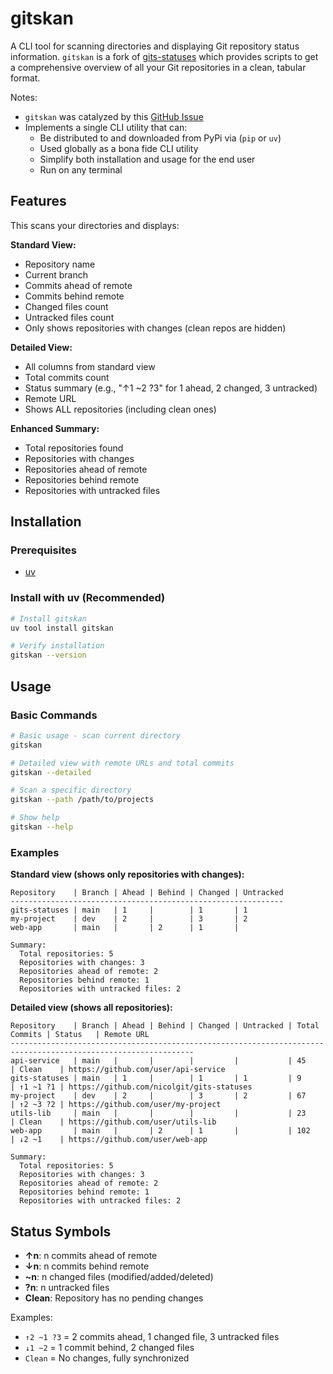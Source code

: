 # gitskan

A CLI tool for scanning directories and displaying Git repository status information. `gitskan` is a fork of [gits-statuses](https://github.com/nicolgit/gits-statuses) which provides scripts to get a comprehensive overview of all your Git repositories in a clean, tabular format.

Notes:
- `gitskan` was catalyzed by this [GitHub Issue](https://github.com/nicolgit/gits-statuses/issues/1)
- Implements a single CLI utility that can:
  - Be distributed to and downloaded from PyPi via (`pip` or `uv`)
  - Used globally as a bona fide CLI utility
  - Simplify both installation and usage for the end user
  - Run on any terminal

## Features

This scans your directories and displays:

**Standard View:**
- Repository name
- Current branch
- Commits ahead of remote
- Commits behind remote  
- Changed files count
- Untracked files count
- Only shows repositories with changes (clean repos are hidden)

**Detailed View:**
- All columns from standard view
- Total commits count
- Status summary (e.g., "↑1 ~2 ?3" for 1 ahead, 2 changed, 3 untracked)
- Remote URL
- Shows ALL repositories (including clean ones)

**Enhanced Summary:**
- Total repositories found
- Repositories with changes
- Repositories ahead of remote
- Repositories behind remote
- Repositories with untracked files

## Installation

### Prerequisites
- [uv](https://docs.astral.sh/uv/)

### Install with uv (Recommended)
```bash
# Install gitskan
uv tool install gitskan

# Verify installation
gitskan --version
```

## Usage

### Basic Commands

```bash
# Basic usage - scan current directory
gitskan

# Detailed view with remote URLs and total commits
gitskan --detailed

# Scan a specific directory
gitskan --path /path/to/projects

# Show help
gitskan --help
```

### Examples

**Standard view (shows only repositories with changes):**
```
Repository    | Branch | Ahead | Behind | Changed | Untracked
-------------------------------------------------------------
gits-statuses | main   | 1     |        | 1       | 1        
my-project    | dev    | 2     |        | 3       | 2        
web-app       | main   |       | 2      | 1       |          

Summary:
  Total repositories: 5
  Repositories with changes: 3
  Repositories ahead of remote: 2
  Repositories behind remote: 1
  Repositories with untracked files: 2
```

**Detailed view (shows all repositories):**
```
Repository    | Branch | Ahead | Behind | Changed | Untracked | Total Commits | Status   | Remote URL                               
---------------------------------------------------------------------------------------------------------------
api-service   | main   |       |        |         |           | 45            | Clean    | https://github.com/user/api-service
gits-statuses | main   | 1     |        | 1       | 1         | 9             | ↑1 ~1 ?1 | https://github.com/nicolgit/gits-statuses
my-project    | dev    | 2     |        | 3       | 2         | 67            | ↑2 ~3 ?2 | https://github.com/user/my-project
utils-lib     | main   |       |        |         |           | 23            | Clean    | https://github.com/user/utils-lib
web-app       | main   |       | 2      | 1       |           | 102           | ↓2 ~1    | https://github.com/user/web-app

Summary:
  Total repositories: 5
  Repositories with changes: 3
  Repositories ahead of remote: 2
  Repositories behind remote: 1
  Repositories with untracked files: 2
```

## Status Symbols 

- **↑n**: n commits ahead of remote
- **↓n**: n commits behind remote  
- **~n**: n changed files (modified/added/deleted)
- **?n**: n untracked files
- **Clean**: Repository has no pending changes

Examples:
- `↑2 ~1 ?3` = 2 commits ahead, 1 changed file, 3 untracked files
- `↓1 ~2` = 1 commit behind, 2 changed files
- `Clean` = No changes, fully synchronized
